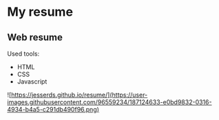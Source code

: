 # My resume
## Web resume
Used tools:
- HTML
- CSS
- Javascript

![https://jesserds.github.io/resume/](https://user-images.githubusercontent.com/96559234/187124633-e0bd9832-0316-4934-b4a5-c291db490f96.png)
